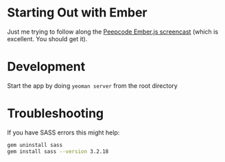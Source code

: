 # Starting Out with Ember

Just me trying to follow along the [Peepcode Ember.js screencast](https://peepcode.com/products/emberjs) (which is excellent. You should get it).

# Development

Start the app by doing `yeoman server` from the root directory

# Troubleshooting

If you have SASS errors this might help:

```bash
gem uninstall sass
gem install sass --version 3.2.18 
```